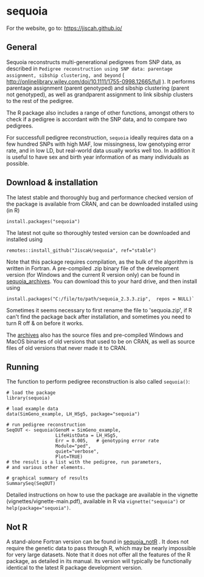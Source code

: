 # sequoia

For the website, go to: https://jiscah.github.io/

## General
Sequoia reconstructs multi-generational pedigrees from SNP data, as described in `Pedigree reconstruction using SNP data: parentage assignment, sibship clustering, and beyond` ( http://onlinelibrary.wiley.com/doi/10.1111/1755-0998.12665/full ). It performs parentage assignment (parent genotyped) and sibship clustering (parent not genotyped), as well as grandparent assignment to link sibship clusters to the rest of the pedigree. 

The R package also includes a range of other functions, amongst others to check if a pedigree is accordant with the SNP data, and to compare two pedigrees.

For successfull pedigree reconstruction, `sequoia` ideally requires data on a few hundred SNPs with high MAF, low missingness, low genotyping error rate, and in low LD, but real-world data usually works well too. In addition it is useful to have sex and birth year information of as many individuals as possible.  


## Download & installation
The latest stable and thoroughly bug and performance checked version of the package is available from CRAN, and can be downloaded installed using (in R)
```
install.packages("sequoia")
```

The latest not quite so thoroughly tested version can be downloaded and installed using
```
remotes::install_github("JiscaH/sequoia", ref="stable")
```

Note that this package requires compilation, as the bulk of the algorithm is written in Fortran. A pre-compiled .zip binary file of the development version (for Windows and the current R version only) can be found in [sequoia_archives](https://github.com/JiscaH/sequoia_archives). You can download this to your hard drive, and then install using
```
install.packages("C:/file/to/path/sequoia_2.3.3.zip",  repos = NULL)`
```
Sometimes it seems necessary to first rename the file to 'sequoia.zip', if R can't find the package back after installation, and sometimes you need to turn R off & on before it works.  

The [archives](https://github.com/JiscaH/sequoia_archives) also has the source files and pre-compiled Windows and MacOS binaries of old versions that used to be on CRAN, as well as source files of old versions that never made it to CRAN. 


## Running 
The function to perform pedigree reconstruction is also called `sequoia()`:
```
# load the package
library(sequoia)  

# load example data 
data(SimGeno_example, LH_HSg5, package="sequoia")  

# run pedigree reconstruction
SeqOUT <- sequoia(GenoM = SimGeno_example, 
                  LifeHistData = LH_HSg5, 
                  Err = 0.005,   # genotyping error rate
                  Module="ped", 
                  quiet="verbose", 
                  Plot=TRUE)
# the result is a list with the pedigree, run parameters, 
# and various other elements.                 

# graphical summary of results
SummarySeq(SeqOUT)
```

Detailed instructions on how to use the package are available in the vignette (vignettes/vignette-main.pdf), available in R
via `vignette("sequoia")` or `help(package="sequoia")`.



## Not R 
A stand-alone Fortran version can be found in [sequoia_notR](https://github.com/JiscaH/sequoia_notR) . It does not require the genetic data to pass through R, which may be nearly impossible for very large datasets. Note that it does not offer all the features of the R package, as detailed in its manual. Its version will typically be functionally identical to the latest R package development version. 
